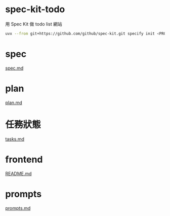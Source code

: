 # spec-kit-todo
用 Spec Kit 做 todo list 網站
```bash
uvx --from git+https://github.com/github/spec-kit.git specify init <PROJECT_NAME>
```

# spec
[spec.md](.\specs\001-todo-list\spec.md)

# plan
[plan.md](.\specs\001-todo-list\plan.md)

# 任務狀態
[tasks.md](.\specs\001-todo-list\tasks.md)

# frontend
[README.md](.\frontend\README.md)

# prompts
[prompts.md](.\prompts.md)

